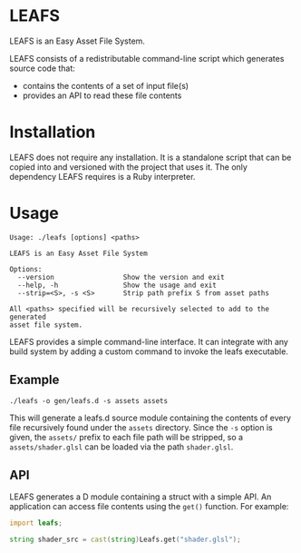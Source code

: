 # LEAFS

LEAFS is an Easy Asset File System.

LEAFS consists of a redistributable command-line script which generates source
code that:

* contains the contents of a set of input file(s)
* provides an API to read these file contents

# Installation

LEAFS does not require any installation.
It is a standalone script that can be copied into and versioned with the
project that uses it.
The only dependency LEAFS requires is a Ruby interpreter.

# Usage

    Usage: ./leafs [options] <paths>

    LEAFS is an Easy Asset File System

    Options:
      --version                 Show the version and exit
      --help, -h                Show the usage and exit
      --strip=<S>, -s <S>       Strip path prefix S from asset paths

    All <paths> specified will be recursively selected to add to the generated
    asset file system.

LEAFS provides a simple command-line interface.
It can integrate with any build system by adding a custom command to invoke
the leafs executable.

## Example

    ./leafs -o gen/leafs.d -s assets assets

This will generate a leafs.d source module containing the contents of every
file recursively found under the `assets` directory.
Since the `-s` option is given, the `assets/` prefix to each file path will be
stripped, so a `assets/shader.glsl` can be loaded via the path `shader.glsl`.

## API

LEAFS generates a D module containing a struct with a simple API.
An application can access file contents using the `get()` function.
For example:

```d
import leafs;

string shader_src = cast(string)Leafs.get("shader.glsl");
```
